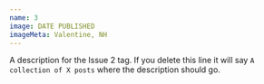 ```yaml
---
name: 3
image: DATE PUBLISHED
imageMeta: Valentine, NH
---
```

A description for the Issue 2 tag. If you delete this line it will say
`A collection of X posts` where the description should go.

